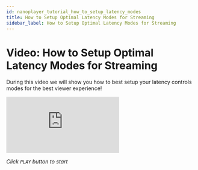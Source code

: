 ```yaml
---
id: nanoplayer_tutorial_how_to_setup_latency_modes
title: How to Setup Optimal Latency Modes for Streaming
sidebar_label: How to Setup Optimal Latency Modes for Streaming
---
```


# Video: How to Setup Optimal Latency Modes for Streaming

During this video we will show you how to best setup your latency controls modes for the best viewer experience!

<div class="video-wrap">
    <div class="video-container">
        <iframe src="https://www.youtube.com/embed/65qfMRSSPjU" frameborder="0" allowfullscreen></iframe>
    </div>
</div>

*Click `PLAY` button to start*
